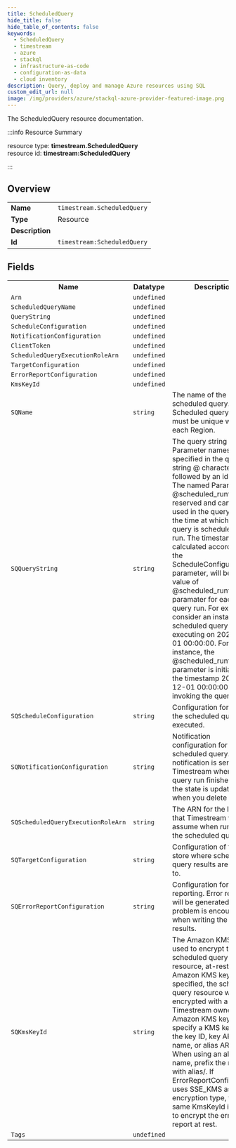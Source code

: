 ```yaml
---
title: ScheduledQuery
hide_title: false
hide_table_of_contents: false
keywords:
  - ScheduledQuery
  - timestream
  - azure
  - stackql
  - infrastructure-as-code
  - configuration-as-data
  - cloud inventory
description: Query, deploy and manage Azure resources using SQL
custom_edit_url: null
image: /img/providers/azure/stackql-azure-provider-featured-image.png
---
```

The ScheduledQuery resource documentation.

:::info Resource Summary

<div class="row">
<div class="providerDocColumn">
<span>resource type:&nbsp;<b>timestream.ScheduledQuery</b></span><br />
<span>resource id:&nbsp;<b>timestream:ScheduledQuery</b></span><br />
</div>
</div>

:::

## Overview
<table><tbody>
<tr><td><b>Name</b></td><td><code>timestream.ScheduledQuery</code></td></tr>
<tr><td><b>Type</b></td><td>Resource</td></tr>
<tr><td><b>Description</b></td><td></td></tr>
<tr><td><b>Id</b></td><td><code>timestream:ScheduledQuery</code></td></tr>
</tbody></table>

## Fields
<table><tbody>
<tr><th>Name</th><th>Datatype</th><th>Description</th></tr>
<tr><td><code>Arn</code></td><td><code>undefined</code></td><td></td></tr><tr><td><code>ScheduledQueryName</code></td><td><code>undefined</code></td><td></td></tr><tr><td><code>QueryString</code></td><td><code>undefined</code></td><td></td></tr><tr><td><code>ScheduleConfiguration</code></td><td><code>undefined</code></td><td></td></tr><tr><td><code>NotificationConfiguration</code></td><td><code>undefined</code></td><td></td></tr><tr><td><code>ClientToken</code></td><td><code>undefined</code></td><td></td></tr><tr><td><code>ScheduledQueryExecutionRoleArn</code></td><td><code>undefined</code></td><td></td></tr><tr><td><code>TargetConfiguration</code></td><td><code>undefined</code></td><td></td></tr><tr><td><code>ErrorReportConfiguration</code></td><td><code>undefined</code></td><td></td></tr><tr><td><code>KmsKeyId</code></td><td><code>undefined</code></td><td></td></tr><tr><td><code>SQName</code></td><td><code>string</code></td><td>The name of the scheduled query. Scheduled query names must be unique within each Region.</td></tr><tr><td><code>SQQueryString</code></td><td><code>string</code></td><td>The query string to run. Parameter names can be specified in the query string @ character followed by an identifier. The named Parameter @scheduled_runtime is reserved and can be used in the query to get the time at which the query is scheduled to run. The timestamp calculated according to the ScheduleConfiguration parameter, will be the value of @scheduled_runtime paramater for each query run. For example, consider an instance of a scheduled query executing on 2021-12-01 00:00:00. For this instance, the @scheduled_runtime parameter is initialized to the timestamp 2021-12-01 00:00:00 when invoking the query.</td></tr><tr><td><code>SQScheduleConfiguration</code></td><td><code>string</code></td><td>Configuration for when the scheduled query is executed.</td></tr><tr><td><code>SQNotificationConfiguration</code></td><td><code>string</code></td><td>Notification configuration for the scheduled query. A notification is sent by Timestream when a query run finishes, when the state is updated or when you delete it.</td></tr><tr><td><code>SQScheduledQueryExecutionRoleArn</code></td><td><code>string</code></td><td>The ARN for the IAM role that Timestream will assume when running the scheduled query.</td></tr><tr><td><code>SQTargetConfiguration</code></td><td><code>string</code></td><td>Configuration of target store where scheduled query results are written to.</td></tr><tr><td><code>SQErrorReportConfiguration</code></td><td><code>string</code></td><td>Configuration for error reporting. Error reports will be generated when a problem is encountered when writing the query results.</td></tr><tr><td><code>SQKmsKeyId</code></td><td><code>string</code></td><td>The Amazon KMS key used to encrypt the scheduled query resource, at-rest. If the Amazon KMS key is not specified, the scheduled query resource will be encrypted with a Timestream owned Amazon KMS key. To specify a KMS key, use the key ID, key ARN, alias name, or alias ARN. When using an alias name, prefix the name with alias/. If ErrorReportConfiguration uses SSE_KMS as encryption type, the same KmsKeyId is used to encrypt the error report at rest.</td></tr><tr><td><code>Tags</code></td><td><code>undefined</code></td><td></td></tr>
</tbody></table>